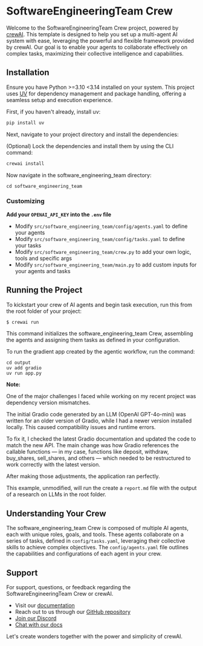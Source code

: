 # SoftwareEngineeringTeam Crew

Welcome to the SoftwareEngineeringTeam Crew project, powered by [crewAI](https://crewai.com). This template is designed to help you set up a multi-agent AI system with ease, leveraging the powerful and flexible framework provided by crewAI. Our goal is to enable your agents to collaborate effectively on complex tasks, maximizing their collective intelligence and capabilities.

## Installation

Ensure you have Python >=3.10 <3.14 installed on your system. This project uses [UV](https://docs.astral.sh/uv/) for dependency management and package handling, offering a seamless setup and execution experience.

First, if you haven't already, install uv:

```bash
pip install uv
```

Next, navigate to your project directory and install the dependencies:

(Optional) Lock the dependencies and install them by using the CLI command:
```bash
crewai install
```

Now navigate in the software_engineering_team directory:
```{bash}
cd software_engineering_team 
```

### Customizing

**Add your `OPENAI_API_KEY` into the `.env` file**

- Modify `src/software_engineering_team/config/agents.yaml` to define your agents
- Modify `src/software_engineering_team/config/tasks.yaml` to define your tasks
- Modify `src/software_engineering_team/crew.py` to add your own logic, tools and specific args
- Modify `src/software_engineering_team/main.py` to add custom inputs for your agents and tasks

## Running the Project

To kickstart your crew of AI agents and begin task execution, run this from the root folder of your project:

```bash
$ crewai run
```
This command initializes the software_engineering_team Crew, assembling the agents and assigning them tasks as defined in your configuration.


To run the gradient app created by the agentic workflow, run the command:
```{py}
cd output
uv add gradio
uv run app.py
```

**Note:**

One of the major challenges I faced while working on my recent project was dependency version mismatches.

The initial Gradio code generated by an LLM (OpenAI GPT-4o-mini) was written for an older version of Gradio, while I had a newer version installed locally. This caused compatibility issues and runtime errors.

To fix it, I checked the latest Gradio documentation and updated the code to match the new API.
The main change was how Gradio references the callable functions — in my case, functions like deposit, withdraw, buy_shares, sell_shares, and others — which needed to be restructured to work correctly with the latest version.

After making those adjustments, the application ran perfectly.

This example, unmodified, will run the create a `report.md` file with the output of a research on LLMs in the root folder.

## Understanding Your Crew

The software_engineering_team Crew is composed of multiple AI agents, each with unique roles, goals, and tools. These agents collaborate on a series of tasks, defined in `config/tasks.yaml`, leveraging their collective skills to achieve complex objectives. The `config/agents.yaml` file outlines the capabilities and configurations of each agent in your crew.

## Support

For support, questions, or feedback regarding the SoftwareEngineeringTeam Crew or crewAI.
- Visit our [documentation](https://docs.crewai.com)
- Reach out to us through our [GitHub repository](https://github.com/joaomdmoura/crewai)
- [Join our Discord](https://discord.com/invite/X4JWnZnxPb)
- [Chat with our docs](https://chatg.pt/DWjSBZn)

Let's create wonders together with the power and simplicity of crewAI.
